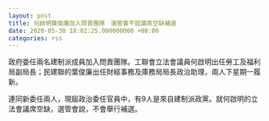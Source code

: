 ```yaml
---
layout: post
title: 何啟明葉俊廉加入問責團隊　選管會不就議席空缺補選
date: 2020-05-30 18:02:25.000000000 +08:00
categories: rss
---
```


政府委任兩名建制派成員加入問責團隊。工聯會立法會議員何啟明出任勞工及福利局副局長；民建聯的葉俊廉出任財經事務及庫務局局長政治助理，兩人下星期一履新。

連同新委任兩人，現屆政治委任官員中，有9人是來自建制派政黨。就何啟明的立法會議席空缺，選管會說，不會舉行補選。
